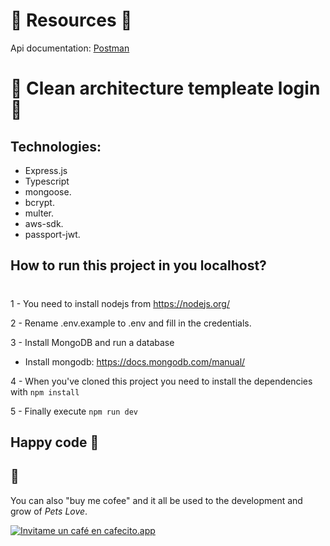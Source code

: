 # **🐶 Resources 🐶**

Api documentation:
[Postman](https://github.com/alexrobaina/api-clean-code/images/node-js-express.png)

# **🦊 Clean architecture templeate login 🦊**

## Technologies:

- Express.js
- Typescript
- mongoose.
- bcrypt.
- multer.
- aws-sdk.
- passport-jwt.

## How to run this project in you localhost?

#

1 - You need to install nodejs from https://nodejs.org/

2 - Rename .env.example to .env and fill in the credentials.

<!-- The defaults is enough to make the API run, but you need S3 credentials to do image-uploads and gmail credentials to send "forgot password"-emails. -->

3 - Install MongoDB and run a database

- Install mongodb: https://docs.mongodb.com/manual/

4 - When you've cloned this project you need to install the dependencies with `npm install`

5 - Finally execute `npm run dev`

## Happy code 🍻 <br>

## 🐶

You can also "buy me cofee" and it all be used to the development and grow of _Pets Love_.<br>

[![Invitame un café en cafecito.app](https://cdn.cafecito.app/imgs/buttons/button_6.svg)](https://cafecito.app/petslove)
